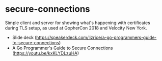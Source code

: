 # secure-connections
Simple client and server for showing what's happening with certificates during TLS setup, as used at GopherCon 2018 and Velocity New York. 

* Slide deck (https://speakerdeck.com/lizrice/a-go-programmers-guide-to-secure-connections)
* A Go Programmer's Guide to Secure Connections (https://youtu.be/kxKLYDLzuHA)
